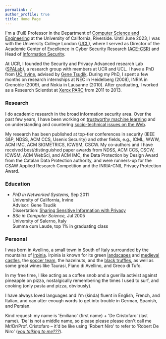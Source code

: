 ```yaml
---
permalink: /
author_profile: true
title: Home Page
---
```


I'm a (Full) Professor in the Department of [Computer Science and Engineering](https://www1.cs.ucr.edu) at the University of California, Riverside.
Until June 2023, I was with the University College London ([UCL](http://www.ucl.ac.uk/)), where I served as Director of the Academic Center of Excellence in Cyber Security Research ([ACE-CSR](https://www.ucl.ac.uk/cybersecurity-centre-of-excellence/)) and Head of [Information Security](https://sec.cs.ucl.ac.uk).

At UCR, I founded the Security and Privacy Advanced research Lab ([SPALab](https://spalab.cs.ucr.edu)), a research group with members at UCR and UCL.
I have a PhD from [UC Irvine](https://www.cs.uci.edu), advised by [Gene Tsudik](https://www.ics.uci.edu/~gts/).
During my PhD, I spent a few months on research internships at NEC in Heidelberg (2008), INRIA in Grenoble (2009), and Nokia in Lausanne (2010).
After graduating, I worked as a Research Scientist at [Xerox PARC](http://www.parc.com/) from 2011 to 2013.


### Research

I do academic research in the broad information security area. Over the past few years, I have been working on [trustworthy machine learning](https://emilianodc.com/trustworthy-ML) and on understanding and countering [socio-technical issues on the Web](https://emilianodc.com/cybersafety/).

My research has been published at top-tier conferences in security (IEEE S&P, NDSS, ACM CCS, Usenix Security) and other fields, e.g., ICML, WWW, ACM IMC, ACM SIGMETRICS, ICWSM, CSCW. My co-authors and I have received best/distinguished paper awards from NDSS, ACM CCS, CSCW, ICWSM, ACM WebSci, and ACM IMC, the Data Protection by Design Award from the Catalan Data Protection authority, and were runners-up for the CSAW Applied Research Competition and the INRIA-CNIL Privacy Protection Award. 

### Education
- *PhD in Networked Systems,* Sep 2011   
  University of California, Irvine  
  Advisor: Gene Tsudik  
  Dissertation: [Sharing Sensitive Information with Privacy](https://emilianodc.com/PAPERS/dissertation.pdf) 
- *BSc in Computer Science,* Jul 2005  
  University of Salerno, Italy  
  Summa cum Laude, top 1% in graduating class
 

### Personal
I was born in Avellino, a small town in South of Italy surrounded by the mountains of [Irpinia](https://en.wikipedia.org/wiki/Irpinia). Irpinia is known for its green [landscapes](https://web.unisa.it/en/campus-life/surroundings/irpinia) and [medieval castles](http://www.irpinia24.it/wp/wp-content/uploads/2016/12/header.jpg), the [soccer team](https://en.wikipedia.org/wiki/U.S._Avellino_1912), the hazelnuts, and the [black truffles](https://www.ecoturismocampania.it/wp-content/uploads/2015/10/tartufo-nero-di-bagnoli-irpino.jpg), as well as some great wines like Taurasi, Fiano di Avellino, and Greco di Tufo.  

In my free time, I like acting as a coffee snob and a guerilla activist against pineapple on pizza, nostalgically remembering the times I used to surf, and cooking (only pasta and pizza, obviously).  

I have always loved languages and I'm (kinda) fluent in English, French, and Italian, and can utter enough words to get into trouble in German, Spanish, and Persian.

Kind request: my name is 'Emiliano' (first name) + 'De Cristofaro' (last name). 'De' is not a middle name, so please please please don't call me Mr/Dr/Prof. Cristofaro &ndash; it'd be like using 'Robert Niro' to refer to 'Robert De Niro' ([_you talking to me???_](https://youtu.be/-QWL-FwX4t4?si=r5EPjYF8toF6rEdw&t=52)).
